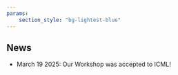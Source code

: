 ```yaml
---
params:
    section_style: "bg-lightest-blue"
---
```

## News
- March 19 2025: Our Workshop was accepted to ICML! 

